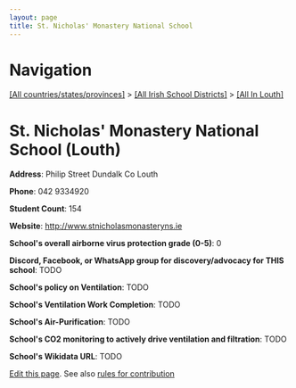 ```yaml
---
layout: page
title: St. Nicholas' Monastery National School
---
```

# Navigation

[[All countries/states/provinces]](../../..) > [[All Irish School Districts]](../..) > [[All In Louth]](..)

# St. Nicholas' Monastery National School (Louth)

**Address**: Philip Street Dundalk Co Louth

**Phone**: 042 9334920

**Student Count**: 154

**Website**: <http://www.stnicholasmonasteryns.ie>

**School's overall airborne virus protection grade (0-5)**: 0

**Discord, Facebook, or WhatsApp group for discovery/advocacy for THIS school**: TODO

**School's policy on Ventilation**: TODO

**School's Ventilation Work Completion**: TODO

**School's Air-Purification**: TODO

**School's CO2 monitoring to actively drive ventilation and filtration**: TODO

**School's Wikidata URL**: TODO


[Edit this page](https://github.com/ventilate-schools/Ireland/edit/main/./Louth/St._Nicholas'_Monastery_National_School.md). See also [rules for contribution](../../../contribution-rules/)